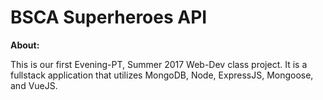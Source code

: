 # BSCA Superheroes API

__About:__

This is our first Evening-PT, Summer 2017 Web-Dev class project. It is a fullstack application that utilizes MongoDB, Node, ExpressJS, Mongoose, and VueJS.
